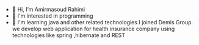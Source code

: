 - 👋 Hi, I’m Amirmasoud Rahimi
- 👀 I'm interested in programming
- 🌱 I'm learning java and other related technologies.I joined Demis Group. we develop web application for health insurance company using technologies like spring ,hibernate and REST

<!---
amrahimi-github/amrahimi-github is a ✨ special ✨ repository because its `README.md` (this file) appears on your GitHub profile.
You can click the Preview link to take a look at your changes.
--->
